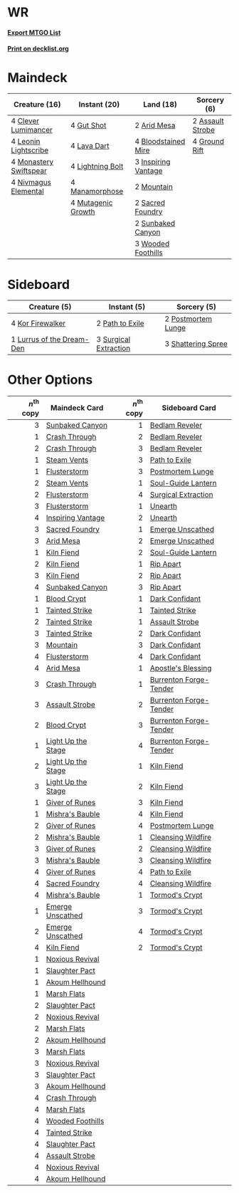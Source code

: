 # WR

#### [Export MTGO List](../collection/WR/WR.txt)
#### [Print on decklist.org](http://decklist.org/?deckmain=2%09Arid%20Mesa%0A2%09Assault%20Strobe%0A4%09Bloodstained%20Mire%0A4%09Clever%20Lumimancer%0A4%09Ground%20Rift%0A4%09Gut%20Shot%0A3%09Inspiring%20Vantage%0A4%09Lava%20Dart%0A4%09Leonin%20Lightscribe%0A4%09Lightning%20Bolt%0A4%09Manamorphose%0A4%09Monastery%20Swiftspear%0A2%09Mountain%0A4%09Mutagenic%20Growth%0A4%09Nivmagus%20Elemental%0A2%09Sacred%20Foundry%0A2%09Sunbaked%20Canyon%0A3%09Wooded%20Foothills&deckside=4%09Kor%20Firewalker%0A1%09Lurrus%20of%20the%20Dream-Den%0A2%09Path%20to%20Exile%0A2%09Postmortem%20Lunge%0A3%09Shattering%20Spree%0A3%09Surgical%20Extraction)
# Maindeck

|                                          Creature (16)                                          |                                        Instant (20)                                         |                                          Land (18)                                           |                                        Sorcery (6)                                        |
|-------------------------------------------------------------------------------------------------|---------------------------------------------------------------------------------------------|----------------------------------------------------------------------------------------------|-------------------------------------------------------------------------------------------|
|4 [Clever Lumimancer](http://gatherer.wizards.com/Pages/Card/Details.aspx?multiverseid=513487)   |4 [Gut Shot](http://gatherer.wizards.com/Pages/Card/Details.aspx?multiverseid=397673)        |2 [Arid Mesa](http://gatherer.wizards.com/Pages/Card/Details.aspx?multiverseid=405092)        |2 [Assault Strobe](http://gatherer.wizards.com/Pages/Card/Details.aspx?multiverseid=194119)|
|4 [Leonin Lightscribe](http://gatherer.wizards.com/Pages/Card/Details.aspx?multiverseid=513497)  |4 [Lava Dart](http://gatherer.wizards.com/Pages/Card/Details.aspx?multiverseid=29766)        |4 [Bloodstained Mire](http://gatherer.wizards.com/Pages/Card/Details.aspx?multiverseid=405094)|4 [Ground Rift](http://gatherer.wizards.com/Pages/Card/Details.aspx?multiverseid=108905)   |
|4 [Monastery Swiftspear](http://gatherer.wizards.com/Pages/Card/Details.aspx?multiverseid=438706)|4 [Lightning Bolt](http://gatherer.wizards.com/Pages/Card/Details.aspx?multiverseid=806)     |3 [Inspiring Vantage](http://gatherer.wizards.com/Pages/Card/Details.aspx?multiverseid=417819)|                                                                                           |
|4 [Nivmagus Elemental](http://gatherer.wizards.com/Pages/Card/Details.aspx?multiverseid=290526)  |4 [Manamorphose](http://gatherer.wizards.com/Pages/Card/Details.aspx?multiverseid=370568)    |2 [Mountain](http://gatherer.wizards.com/Pages/Card/Details.aspx?multiverseid=439859)         |                                                                                           |
|                                                                                                 |4 [Mutagenic Growth](http://gatherer.wizards.com/Pages/Card/Details.aspx?multiverseid=397717)|2 [Sacred Foundry](http://gatherer.wizards.com/Pages/Card/Details.aspx?multiverseid=405106)   |                                                                                           |
|                                                                                                 |                                                                                             |2 [Sunbaked Canyon](http://gatherer.wizards.com/Pages/Card/Details.aspx?multiverseid=464196)  |                                                                                           |
|                                                                                                 |                                                                                             |3 [Wooded Foothills](http://gatherer.wizards.com/Pages/Card/Details.aspx?multiverseid=405116) |                                                                                           |


# Sideboard

|                                            Creature (5)                                            |                                          Instant (5)                                           |                                         Sorcery (5)                                         |
|----------------------------------------------------------------------------------------------------|------------------------------------------------------------------------------------------------|---------------------------------------------------------------------------------------------|
|4 [Kor Firewalker](http://gatherer.wizards.com/Pages/Card/Details.aspx?multiverseid=442010)         |2 [Path to Exile](http://gatherer.wizards.com/Pages/Card/Details.aspx?multiverseid=220511)      |2 [Postmortem Lunge](http://gatherer.wizards.com/Pages/Card/Details.aspx?multiverseid=233054)|
|1 [Lurrus of the Dream-Den](http://gatherer.wizards.com/Pages/Card/Details.aspx?multiverseid=479746)|3 [Surgical Extraction](http://gatherer.wizards.com/Pages/Card/Details.aspx?multiverseid=397706)|3 [Shattering Spree](http://gatherer.wizards.com/Pages/Card/Details.aspx?multiverseid=456224)|


# Other Options

|*n*<sup>th</sup> copy|                                        Maindeck Card                                        |*n*<sup>th</sup> copy|                                         Sideboard Card                                          |
|--------------------:|---------------------------------------------------------------------------------------------|--------------------:|-------------------------------------------------------------------------------------------------|
|                    3|[Sunbaked Canyon](http://gatherer.wizards.com/Pages/Card/Details.aspx?multiverseid=464196)   |                    1|[Bedlam Reveler](http://gatherer.wizards.com/Pages/Card/Details.aspx?multiverseid=414415)        |
|                    1|[Crash Through](http://gatherer.wizards.com/Pages/Card/Details.aspx?multiverseid=430777)     |                    2|[Bedlam Reveler](http://gatherer.wizards.com/Pages/Card/Details.aspx?multiverseid=414415)        |
|                    2|[Crash Through](http://gatherer.wizards.com/Pages/Card/Details.aspx?multiverseid=430777)     |                    3|[Bedlam Reveler](http://gatherer.wizards.com/Pages/Card/Details.aspx?multiverseid=414415)        |
|                    1|[Steam Vents](http://gatherer.wizards.com/Pages/Card/Details.aspx?multiverseid=405109)       |                    3|[Path to Exile](http://gatherer.wizards.com/Pages/Card/Details.aspx?multiverseid=220511)         |
|                    1|[Flusterstorm](http://gatherer.wizards.com/Pages/Card/Details.aspx?multiverseid=228255)      |                    3|[Postmortem Lunge](http://gatherer.wizards.com/Pages/Card/Details.aspx?multiverseid=233054)      |
|                    2|[Steam Vents](http://gatherer.wizards.com/Pages/Card/Details.aspx?multiverseid=405109)       |                    1|[Soul-Guide Lantern](http://gatherer.wizards.com/Pages/Card/Details.aspx?multiverseid=476488)    |
|                    2|[Flusterstorm](http://gatherer.wizards.com/Pages/Card/Details.aspx?multiverseid=228255)      |                    4|[Surgical Extraction](http://gatherer.wizards.com/Pages/Card/Details.aspx?multiverseid=397706)   |
|                    3|[Flusterstorm](http://gatherer.wizards.com/Pages/Card/Details.aspx?multiverseid=228255)      |                    1|[Unearth](http://gatherer.wizards.com/Pages/Card/Details.aspx?multiverseid=442102)               |
|                    4|[Inspiring Vantage](http://gatherer.wizards.com/Pages/Card/Details.aspx?multiverseid=417819) |                    2|[Unearth](http://gatherer.wizards.com/Pages/Card/Details.aspx?multiverseid=442102)               |
|                    3|[Sacred Foundry](http://gatherer.wizards.com/Pages/Card/Details.aspx?multiverseid=405106)    |                    1|[Emerge Unscathed](http://gatherer.wizards.com/Pages/Card/Details.aspx?multiverseid=438585)      |
|                    3|[Arid Mesa](http://gatherer.wizards.com/Pages/Card/Details.aspx?multiverseid=405092)         |                    2|[Emerge Unscathed](http://gatherer.wizards.com/Pages/Card/Details.aspx?multiverseid=438585)      |
|                    1|[Kiln Fiend](http://gatherer.wizards.com/Pages/Card/Details.aspx?multiverseid=416924)        |                    2|[Soul-Guide Lantern](http://gatherer.wizards.com/Pages/Card/Details.aspx?multiverseid=476488)    |
|                    2|[Kiln Fiend](http://gatherer.wizards.com/Pages/Card/Details.aspx?multiverseid=416924)        |                    1|[Rip Apart](http://gatherer.wizards.com/Pages/Card/Details.aspx?multiverseid=513717)             |
|                    3|[Kiln Fiend](http://gatherer.wizards.com/Pages/Card/Details.aspx?multiverseid=416924)        |                    2|[Rip Apart](http://gatherer.wizards.com/Pages/Card/Details.aspx?multiverseid=513717)             |
|                    4|[Sunbaked Canyon](http://gatherer.wizards.com/Pages/Card/Details.aspx?multiverseid=464196)   |                    3|[Rip Apart](http://gatherer.wizards.com/Pages/Card/Details.aspx?multiverseid=513717)             |
|                    1|[Blood Crypt](http://gatherer.wizards.com/Pages/Card/Details.aspx?multiverseid=97102)        |                    1|[Dark Confidant](http://gatherer.wizards.com/Pages/Card/Details.aspx?multiverseid=397731)        |
|                    1|[Tainted Strike](http://gatherer.wizards.com/Pages/Card/Details.aspx?multiverseid=209049)    |                    1|[Tainted Strike](http://gatherer.wizards.com/Pages/Card/Details.aspx?multiverseid=209049)        |
|                    2|[Tainted Strike](http://gatherer.wizards.com/Pages/Card/Details.aspx?multiverseid=209049)    |                    1|[Assault Strobe](http://gatherer.wizards.com/Pages/Card/Details.aspx?multiverseid=194119)        |
|                    3|[Tainted Strike](http://gatherer.wizards.com/Pages/Card/Details.aspx?multiverseid=209049)    |                    2|[Dark Confidant](http://gatherer.wizards.com/Pages/Card/Details.aspx?multiverseid=397731)        |
|                    3|[Mountain](http://gatherer.wizards.com/Pages/Card/Details.aspx?multiverseid=439859)          |                    3|[Dark Confidant](http://gatherer.wizards.com/Pages/Card/Details.aspx?multiverseid=397731)        |
|                    4|[Flusterstorm](http://gatherer.wizards.com/Pages/Card/Details.aspx?multiverseid=228255)      |                    4|[Dark Confidant](http://gatherer.wizards.com/Pages/Card/Details.aspx?multiverseid=397731)        |
|                    4|[Arid Mesa](http://gatherer.wizards.com/Pages/Card/Details.aspx?multiverseid=405092)         |                    1|[Apostle's Blessing](http://gatherer.wizards.com/Pages/Card/Details.aspx?multiverseid=397768)    |
|                    3|[Crash Through](http://gatherer.wizards.com/Pages/Card/Details.aspx?multiverseid=430777)     |                    1|[Burrenton Forge-Tender](http://gatherer.wizards.com/Pages/Card/Details.aspx?multiverseid=438580)|
|                    3|[Assault Strobe](http://gatherer.wizards.com/Pages/Card/Details.aspx?multiverseid=194119)    |                    2|[Burrenton Forge-Tender](http://gatherer.wizards.com/Pages/Card/Details.aspx?multiverseid=438580)|
|                    2|[Blood Crypt](http://gatherer.wizards.com/Pages/Card/Details.aspx?multiverseid=97102)        |                    3|[Burrenton Forge-Tender](http://gatherer.wizards.com/Pages/Card/Details.aspx?multiverseid=438580)|
|                    1|[Light Up the Stage](http://gatherer.wizards.com/Pages/Card/Details.aspx?multiverseid=457251)|                    4|[Burrenton Forge-Tender](http://gatherer.wizards.com/Pages/Card/Details.aspx?multiverseid=438580)|
|                    2|[Light Up the Stage](http://gatherer.wizards.com/Pages/Card/Details.aspx?multiverseid=457251)|                    1|[Kiln Fiend](http://gatherer.wizards.com/Pages/Card/Details.aspx?multiverseid=416924)            |
|                    3|[Light Up the Stage](http://gatherer.wizards.com/Pages/Card/Details.aspx?multiverseid=457251)|                    2|[Kiln Fiend](http://gatherer.wizards.com/Pages/Card/Details.aspx?multiverseid=416924)            |
|                    1|[Giver of Runes](http://gatherer.wizards.com/Pages/Card/Details.aspx?multiverseid=463962)    |                    3|[Kiln Fiend](http://gatherer.wizards.com/Pages/Card/Details.aspx?multiverseid=416924)            |
|                    1|[Mishra's Bauble](http://gatherer.wizards.com/Pages/Card/Details.aspx?multiverseid=122122)   |                    4|[Kiln Fiend](http://gatherer.wizards.com/Pages/Card/Details.aspx?multiverseid=416924)            |
|                    2|[Giver of Runes](http://gatherer.wizards.com/Pages/Card/Details.aspx?multiverseid=463962)    |                    4|[Postmortem Lunge](http://gatherer.wizards.com/Pages/Card/Details.aspx?multiverseid=233054)      |
|                    2|[Mishra's Bauble](http://gatherer.wizards.com/Pages/Card/Details.aspx?multiverseid=122122)   |                    1|[Cleansing Wildfire](http://gatherer.wizards.com/Pages/Card/Details.aspx?multiverseid=491777)    |
|                    3|[Giver of Runes](http://gatherer.wizards.com/Pages/Card/Details.aspx?multiverseid=463962)    |                    2|[Cleansing Wildfire](http://gatherer.wizards.com/Pages/Card/Details.aspx?multiverseid=491777)    |
|                    3|[Mishra's Bauble](http://gatherer.wizards.com/Pages/Card/Details.aspx?multiverseid=122122)   |                    3|[Cleansing Wildfire](http://gatherer.wizards.com/Pages/Card/Details.aspx?multiverseid=491777)    |
|                    4|[Giver of Runes](http://gatherer.wizards.com/Pages/Card/Details.aspx?multiverseid=463962)    |                    4|[Path to Exile](http://gatherer.wizards.com/Pages/Card/Details.aspx?multiverseid=220511)         |
|                    4|[Sacred Foundry](http://gatherer.wizards.com/Pages/Card/Details.aspx?multiverseid=405106)    |                    4|[Cleansing Wildfire](http://gatherer.wizards.com/Pages/Card/Details.aspx?multiverseid=491777)    |
|                    4|[Mishra's Bauble](http://gatherer.wizards.com/Pages/Card/Details.aspx?multiverseid=122122)   |                    1|[Tormod's Crypt](http://gatherer.wizards.com/Pages/Card/Details.aspx?multiverseid=389723)        |
|                    1|[Emerge Unscathed](http://gatherer.wizards.com/Pages/Card/Details.aspx?multiverseid=438585)  |                    3|[Tormod's Crypt](http://gatherer.wizards.com/Pages/Card/Details.aspx?multiverseid=389723)        |
|                    2|[Emerge Unscathed](http://gatherer.wizards.com/Pages/Card/Details.aspx?multiverseid=438585)  |                    4|[Tormod's Crypt](http://gatherer.wizards.com/Pages/Card/Details.aspx?multiverseid=389723)        |
|                    4|[Kiln Fiend](http://gatherer.wizards.com/Pages/Card/Details.aspx?multiverseid=416924)        |                    2|[Tormod's Crypt](http://gatherer.wizards.com/Pages/Card/Details.aspx?multiverseid=389723)        |
|                    1|[Noxious Revival](http://gatherer.wizards.com/Pages/Card/Details.aspx?multiverseid=230067)   |                     |                                                                                                 |
|                    1|[Slaughter Pact](http://gatherer.wizards.com/Pages/Card/Details.aspx?multiverseid=130704)    |                     |                                                                                                 |
|                    1|[Akoum Hellhound](http://gatherer.wizards.com/Pages/Card/Details.aspx?multiverseid=491772)   |                     |                                                                                                 |
|                    1|[Marsh Flats](http://gatherer.wizards.com/Pages/Card/Details.aspx?multiverseid=405101)       |                     |                                                                                                 |
|                    2|[Slaughter Pact](http://gatherer.wizards.com/Pages/Card/Details.aspx?multiverseid=130704)    |                     |                                                                                                 |
|                    2|[Noxious Revival](http://gatherer.wizards.com/Pages/Card/Details.aspx?multiverseid=230067)   |                     |                                                                                                 |
|                    2|[Marsh Flats](http://gatherer.wizards.com/Pages/Card/Details.aspx?multiverseid=405101)       |                     |                                                                                                 |
|                    2|[Akoum Hellhound](http://gatherer.wizards.com/Pages/Card/Details.aspx?multiverseid=491772)   |                     |                                                                                                 |
|                    3|[Marsh Flats](http://gatherer.wizards.com/Pages/Card/Details.aspx?multiverseid=405101)       |                     |                                                                                                 |
|                    3|[Noxious Revival](http://gatherer.wizards.com/Pages/Card/Details.aspx?multiverseid=230067)   |                     |                                                                                                 |
|                    3|[Slaughter Pact](http://gatherer.wizards.com/Pages/Card/Details.aspx?multiverseid=130704)    |                     |                                                                                                 |
|                    3|[Akoum Hellhound](http://gatherer.wizards.com/Pages/Card/Details.aspx?multiverseid=491772)   |                     |                                                                                                 |
|                    4|[Crash Through](http://gatherer.wizards.com/Pages/Card/Details.aspx?multiverseid=430777)     |                     |                                                                                                 |
|                    4|[Marsh Flats](http://gatherer.wizards.com/Pages/Card/Details.aspx?multiverseid=405101)       |                     |                                                                                                 |
|                    4|[Wooded Foothills](http://gatherer.wizards.com/Pages/Card/Details.aspx?multiverseid=405116)  |                     |                                                                                                 |
|                    4|[Tainted Strike](http://gatherer.wizards.com/Pages/Card/Details.aspx?multiverseid=209049)    |                     |                                                                                                 |
|                    4|[Slaughter Pact](http://gatherer.wizards.com/Pages/Card/Details.aspx?multiverseid=130704)    |                     |                                                                                                 |
|                    4|[Assault Strobe](http://gatherer.wizards.com/Pages/Card/Details.aspx?multiverseid=194119)    |                     |                                                                                                 |
|                    4|[Noxious Revival](http://gatherer.wizards.com/Pages/Card/Details.aspx?multiverseid=230067)   |                     |                                                                                                 |
|                    4|[Akoum Hellhound](http://gatherer.wizards.com/Pages/Card/Details.aspx?multiverseid=491772)   |                     |                                                                                                 |

